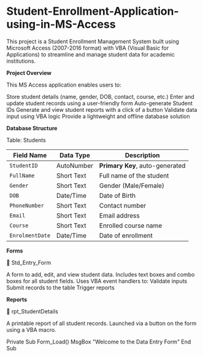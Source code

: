 # Student-Enrollment-Application-using-in-MS-Access
This project is a Student Enrollment Management System built using Microsoft Access (2007-2016 format) with VBA (Visual Basic for Applications) to streamline and manage student data for academic institutions.

**Project Overview**

This MS Access application enables users to:


Store student details (name, gender, DOB, contact, course, etc.)
Enter and update student records using a user-friendly form
Auto-generate Student IDs
Generate and view student reports with a click of a button
Validate data input using VBA logic
Provide a lightweight and offline database solution

**Database Structure**

Table: Students

| Field Name      | Data Type  | Description                     |
| --------------- | ---------- | ------------------------------- |
| `StudentID`     | AutoNumber | **Primary Key**, auto-generated |
| `FullName`      | Short Text | Full name of the student        |
| `Gender`        | Short Text | Gender (Male/Female)            |
| `DOB`           | Date/Time  | Date of Birth                   |
| `PhoneNumber`   | Short Text | Contact number                  |
| `Email`         | Short Text | Email address                   |
| `Course`        | Short Text | Enrolled course name            |
| `EnrolmentDate` | Date/Time  | Date of enrollment              |


**Forms**

🔹 Std_Entry_Form

A form to add, edit, and view student data.
Includes text boxes and combo boxes for all student fields.
Uses VBA event handlers to:
Validate inputs
Submit records to the table
Trigger reports

**Reports**

🔹 rpt_StudentDetails

A printable report of all student records.
Launched via a button on the form using a VBA macro.

Private Sub Form_Load()
    MsgBox "Welcome to the Data Entry Form"
End Sub

